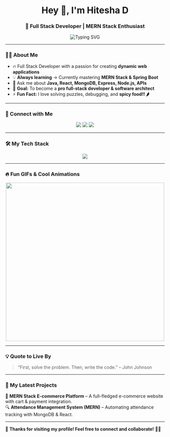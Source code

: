 <h1 align="center">Hey 👋, I'm Hitesha D</h1>
<h3 align="center">🚀 Full Stack Developer | MERN Stack Enthusiast</h3>

<p align="center">
  <img src="https://readme-typing-svg.herokuapp.com?font=Fira+Code&pause=1000&color=F7B801&width=435&lines=Code%2C+Build%2C+Repeat...;Passionate+about+Tech!+🚀;MERN+Stack+%7C+Java+%7C+Spring+Boot" alt="Typing SVG" />
</p>

---

### **🙋‍♀️ About Me**  
- 🔥 Full Stack Developer with a passion for creating **dynamic web applications**  
- 💡 **Always learning** → Currently mastering **MERN Stack & Spring Boot**  
- 💬 Ask me about **Java, React, MongoDB, Express, Node.js, APIs**  
- 🎯 **Goal:** To become a **pro full-stack developer & software architect**  
- ⚡ **Fun Fact:** I love solving puzzles, debugging, and **spicy food!! 🌶️**  

---

### **📢 Connect with Me**  
<p align="center">
  <a href="www.linkedin.com/in/hitesha-d-4b416a242"><img src="https://img.shields.io/badge/LinkedIn-0077B5?style=for-the-badge&logo=linkedin&logoColor=white"></a>
  <a href="https://github.com/Hitesha17"><img src="https://img.shields.io/badge/GitHub-181717?style=for-the-badge&logo=github&logoColor=white"></a>
  <a href="mailto:hitesh.dinesh03@gmail.com"><img src="https://img.shields.io/badge/Gmail-D14836?style=for-the-badge&logo=gmail&logoColor=white"></a>
</p>

---

### **🛠️ My Tech Stack**
<p align="center">
  <img src="https://skillicons.dev/icons?i=html,css,js,react,nodejs,express,mongodb,java,spring,git,github,vscode" />
</p>

---

### **🔥 Fun GIFs & Cool Animations**
<p align="center">
  <img src="https://media.giphy.com/media/qgQUggAC3Pfv687qPC/giphy.gif" width="500">
</p>

---

### **💡 Quote to Live By**
> “First, solve the problem. Then, write the code.” – John Johnson  

---

### **📌 My Latest Projects**
🚀 **MERN Stack E-commerce Platform** – A full-fledged e-commerce website with cart & payment integration.  
🔍 **Attendance Management System (MERN)** – Automating attendance tracking with MongoDB & React.   

---

💖 **Thanks for visiting my profile! Feel free to connect and collaborate!** 🚀✨  
